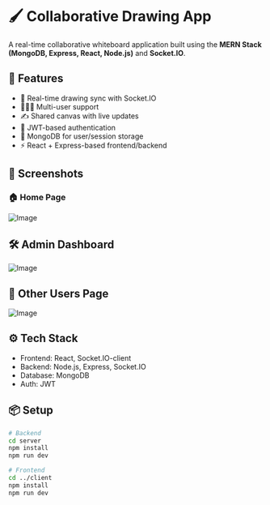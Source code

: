 # 🖌️ Collaborative Drawing App

A real-time collaborative whiteboard application built using the **MERN Stack (MongoDB, Express, React, Node.js)** and **Socket.IO**.

## 🚀 Features

- 🔄 Real-time drawing sync with Socket.IO
- 🧑‍🤝‍🧑 Multi-user support
- ✍️ Shared canvas with live updates
- 🔐 JWT-based authentication
- 💾 MongoDB for user/session storage
- ⚡ React + Express-based frontend/backend

## 📸 Screenshots

### 🏠 Home Page  

![Image](https://github.com/user-attachments/assets/8a636ee3-901a-4eee-8155-1648c200d316)

## 🛠 Admin Dashboard
![Image](https://github.com/user-attachments/assets/ce7cafc4-60ae-46e2-a622-fb65b43d1efc)

## 👥 Other Users Page
![Image](https://github.com/user-attachments/assets/46c8399a-a266-454d-ae75-b9fab2c0d477)

## ⚙️ Tech Stack

- Frontend: React, Socket.IO-client
- Backend: Node.js, Express, Socket.IO
- Database: MongoDB
- Auth: JWT

## 📦 Setup

```bash
# Backend
cd server
npm install
npm run dev

# Frontend
cd ../client
npm install
npm run dev
